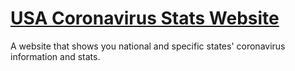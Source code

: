 # [USA Coronavirus Stats Website](https://usacovid19.herokuapp.com/)

A website that shows you national and specific states' coronavirus information and stats.
